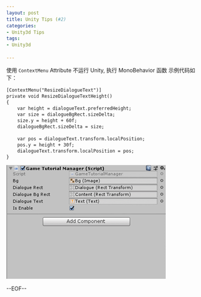 ```yaml
---
layout: post
title: Unity Tips (#2)
categories:
- Unity3d Tips
tags:
- Unity3d

---
```


使用 `ContextMenu` Attribute 不运行 Unity, 执行 MonoBehavior 函数
示例代码如下：

```
[ContextMenu("ResizeDialogueText")]
private void ResizeDialogueTextHeight()
{
	var height = dialogueText.preferredHeight;
	var size = dialogueBgRect.sizeDelta;
	size.y = height + 60f;
	dialogueBgRect.sizeDelta = size;

	var pos = dialogueText.transform.localPosition;
	pos.y = height + 30f;
	dialogueText.transform.localPosition = pos;
}

``` 

![Diagram](/blogImages/tips.gif)

--EOF--		